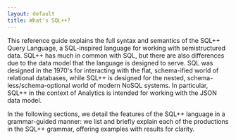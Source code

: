 ```yaml
---
layout: default
title: What's SQL++?
---
```


This reference guide explains the full syntax and semantics
of the SQL++ Query Language, a SQL-inspired language for working with
semistructured data. SQL++ has much in common with SQL, but there are also
differences due to the data model that the language is designed to serve. SQL
was designed in the 1970's for interacting with the flat, schema-ified world of
relational databases, while SQL++ is designed for the nested,
schema-less/schema-optional world of modern NoSQL systems. In particular,
SQL++ in the context of Analytics is intended for working with the JSON data model.

In the following sections, we detail the features of the SQL++ language in a
grammar-guided manner: we list and briefly explain each of the productions in
the SQL++ grammar, offering examples  with results for clarity.
